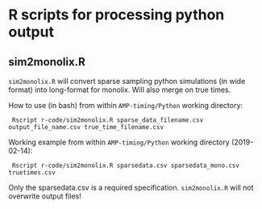 R scripts for processing python output
=================================


## sim2monolix.R

`sim2monolix.R` will convert sparse sampling python simulations (in wide format) into long-format for monolix. Will also merge on true times.

How to use (in bash) from within `AMP-timing/Python` working directory:

```
 Rscript r-code/sim2monolix.R sparse_data_filename.csv output_file_name.csv true_time_filename.csv
```

Working example from within `AMP-timing/Python` working directory (2019-02-14):

```
 Rscript r-code/sim2monolix.R sparsedata.csv sparsedata_mono.csv truetimes.csv
```

Only the sparsedata.csv is a required specification. `sim2monolix.R` will not overwrite output files!
